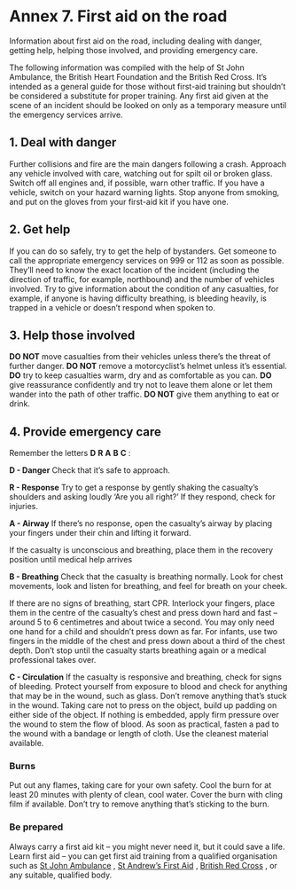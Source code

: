 
# Annex 7. First aid on the road

Information about first aid on the road, including dealing with danger, getting help, helping those involved, and providing emergency care.

The following information was compiled with the help of St John Ambulance, the British Heart Foundation and the British Red Cross. It’s intended as a general guide for those without first-aid training but shouldn’t be considered a substitute for proper training. Any first aid given at the scene of an incident should be looked on only as a temporary measure until the emergency services arrive.

## 1. Deal with danger

Further collisions and fire are the main dangers following a crash. Approach any vehicle involved with care, watching out for spilt oil or broken glass. Switch off all engines and, if possible, warn other traffic. If you have a vehicle, switch on your hazard warning lights. Stop anyone from smoking, and put on the gloves from your first-aid kit if you have one.

## 2. Get help

If you can do so safely, try to get the help of bystanders. Get someone to call the appropriate emergency services on 999 or 112 as soon as possible. They’ll need to know the exact location
of the incident (including the direction of traffic, for example, northbound) and the number of vehicles involved. Try to give information about the condition of any casualties, for example, if anyone is having difficulty breathing, is bleeding heavily, is trapped in a vehicle or doesn’t respond when spoken to.

## 3. Help those involved

**DO NOT** move casualties from their vehicles unless there’s the threat of further danger. **DO NOT** remove a motorcyclist’s helmet unless it’s essential. **DO** try to keep casualties warm, dry and as comfortable as you can. **DO** give reassurance confidently and try not to leave them alone or let them wander into the path of other traffic. **DO NOT** give them anything to eat or drink.

## 4. Provide emergency care

Remember the letters **D** **R** **A** **B** **C** :

**D - Danger** Check that it’s safe to approach.

**R - Response** Try to get a response by gently shaking the casualty’s shoulders and asking loudly ‘Are you all right?’ If they respond, check for injuries.

**A - Airway** If there’s no response, open the casualty’s airway by placing your fingers under their chin and lifting it forward.

If the casualty is unconscious and breathing, place them in the recovery position until medical help arrives

**B - Breathing** Check that the casualty is breathing normally. Look for chest movements, look and listen for breathing, and feel for breath on your cheek.

If there are no signs of breathing, start CPR. Interlock your fingers, place them in the centre of the casualty’s chest and press down hard and fast – around 5 to 6 centimetres and about twice a second. You may only need one hand for a child and shouldn’t press down as far. For infants, use two fingers in the middle of the chest and press down about a third of the chest depth. Don’t stop until the casualty starts breathing again or a medical professional takes over.

**C - Circulation** If the casualty is responsive and breathing, check for signs of bleeding. Protect yourself from exposure to blood and check for anything that may be in the wound, such as glass. Don’t remove anything that’s stuck in the wound. Taking care not to press on the object, build up padding on either side of the object. If nothing is embedded, apply firm pressure over the wound to stem the flow of blood. As soon as practical, fasten a pad to the wound with a bandage or length of cloth. Use the cleanest material available.

### Burns

Put out any flames, taking care for your own safety. Cool the burn for at least 20 minutes with plenty of clean, cool water. Cover the burn with cling film if available. Don’t try to remove
anything that’s sticking to the burn.

### Be prepared

Always carry a first aid kit – you might never need it, but it could save a life. Learn first aid – you can get first aid training from a qualified organisation such as [St John Ambulance](http://www.sja.org.uk/sja/default.aspx) , [St Andrew’s First Aid](http://www.firstaid.org.uk) , [British Red Cross](http://www.redcross.org.uk/What-we-do/First-aid/First-aid-training) , or any suitable, qualified body.

